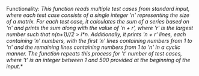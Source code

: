Functionality: **This function reads multiple test cases from standard input, where each test case consists of a single integer 'n' representing the size of a matrix. For each test case, it calculates the sum of a series based on 'n' and prints the sum along with the value of 'n + r', where 'r' is the largest number such that n*(n+1)//2 > i*n. Additionally, it prints 'n + r' lines, each containing 'n' numbers, with the first 'n' lines containing numbers from 1 to 'n' and the remaining lines containing numbers from 1 to 'n' in a cyclic manner. The function repeats this process for 't' number of test cases, where 't' is an integer between 1 and 500 provided at the beginning of the input.**
